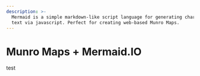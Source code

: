 ```yaml
---
description: >-
  Mermaid is a simple markdown-like script language for generating charts from
  text via javascript. Perfect for creating web-based Munro Maps.
---
```


# Munro Maps + Mermaid.IO

test

